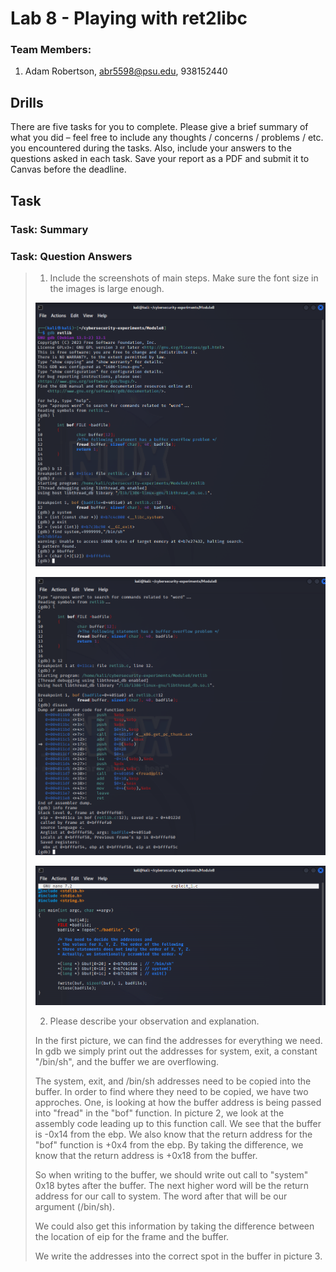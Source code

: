 ﻿# Lab 8 - Playing with ret2libc

### Team Members:
1. Adam Robertson, abr5598@psu.edu, 938152440

## Drills
There are five tasks for you to complete. Please give a brief summary of what you did – feel free to include any thoughts / concerns / problems / etc. you encountered during the tasks. Also, include your answers to the questions asked in each task. Save your report as a PDF and submit it to Canvas before the deadline.



## Task 

### Task: Summary



### Task: Question Answers

> 1. Include the screenshots of main steps. Make sure the font size in the images is large enough.
>
> ![](addresses.png)
> 
> ![](wheretowrite.png)
> 
> ![](exploitProg.png)
>
>
>
> 2. Please describe your observation and explanation.
> 
> In the first picture, we can find the addresses for everything we need. In gdb we simply print out the addresses for system, exit, a constant "/bin/sh", and the buffer we are overflowing. 
>
> The system, exit, and /bin/sh addresses need to be copied into the buffer. In order to find where they need to be copied, we have two approches. One, is looking at how the buffer address is being passed into "fread" in the "bof" function. In picture 2, we look at the assembly code leading up to this function call. We see that the buffer is -0x14 from the ebp. We also know that the return address for the "bof" function is +0x4 from the ebp. By taking the difference, we know that the return address is +0x18 from the buffer.
>
> So when writing to the buffer, we should write out call to "system" 0x18 bytes after the buffer. The next higher word will be the return address for our call to system. The word after that will be our argument (/bin/sh).
>
> We could also get this information by taking the difference between the location of eip for the frame and the buffer.
>
> We write the addresses into the correct spot in the buffer in picture 3.


